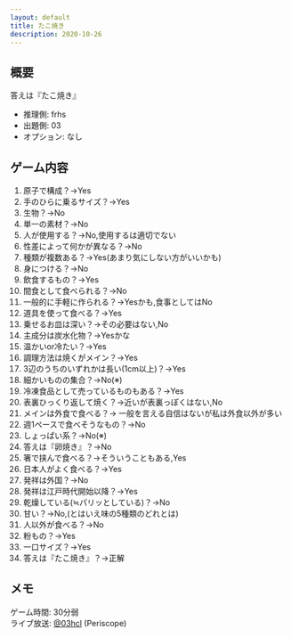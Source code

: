 ```yaml
---
layout: default
title: たこ焼き
description: 2020-10-26
---
```


## 概要

答えは『たこ焼き』

- 推理側: frhs
- 出題側: 03
- オプション: なし

## ゲーム内容

1. 原子で構成？→Yes
2. 手のひらに乗るサイズ？→Yes
3. 生物？→No
4. 単一の素材？→No
5. 人が使用する？→No,使用するは適切でない
6. 性差によって何かが異なる？→No
7. 種類が複数ある？→Yes(あまり気にしない方がいいかも)
8. 身につける？→No
9. 飲食するもの？→Yes
10. 間食として食べられる？→No
11. 一般的に手軽に作られる？→Yesかも,食事としてはNo
12. 道具を使って食べる？→Yes
13. 乗せるお皿は深い？→その必要はない,No
14. 主成分は炭水化物？→Yesかな
15. 温かいor冷たい？→Yes
16. 調理方法は焼くがメイン？→Yes
17. 3辺のうちのいずれかは長い(1cm以上)？→Yes
18. 細かいものの集合？→No(※)
19. 冷凍食品として売っているものもある？→Yes
20. 表裏ひっくり返して焼く？→近いが表裏っぽくはない,No
21. メインは外食で食べる？→
    一般を言える自信はないが私は外食以外が多い
22. 週1ペースで食べそうなもの？→No
23. しょっぱい系？→No(※)
24. 答えは『卵焼き』？→No
25. 箸で挟んで食べる？→そういうこともある,Yes
26. 日本人がよく食べる？→Yes
27. 発祥は外国？→No
28. 発祥は江戸時代開始以降？→Yes
29. 乾燥している(≒パリッとしている)？→No
30. 甘い？→No,(とはいえ味の5種類のどれとは)
31. 人以外が食べる？→No
32. 粉もの？→Yes
33. 一口サイズ？→Yes
34. 答えは『たこ焼き』？→正解

## メモ

ゲーム時間: 30分弱  
ライブ放送: [@03hcl](https://www.periscope.tv/03hcl/1yNGaBgMvzVJj) (Periscope)
